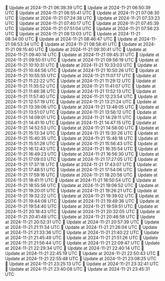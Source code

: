 🔄 Update at 2024-11-21 06:39:39 UTC
🔄 Update at 2024-11-21 06:50:39 UTC
🔄 Update at 2024-11-21 06:55:41 UTC
🔄 Update at 2024-11-21 07:08:30 UTC
🔄 Update at 2024-11-21 07:24:38 UTC
🔄 Update at 2024-11-21 07:33:23 UTC
🔄 Update at 2024-11-21 07:40:17 UTC
🔄 Update at 2024-11-21 07:45:39 UTC
🔄 Update at 2024-11-21 07:51:04 UTC
🔄 Update at 2024-11-21 07:56:23 UTC
🔄 Update at 2024-11-21 08:13:03 UTC
🔄 Update at 2024-11-21 08:34:00 UTC
🔄 Update at 2024-11-21 08:46:47 UTC
🔄 Update at 2024-11-21 08:53:34 UTC
🔄 Update at 2024-11-21 08:58:41 UTC
🔄 Update at 2024-11-21 09:15:40 UTC
🔄 Update at 2024-11-21 09:30:41 UTC
🔄 Update at 2024-11-21 09:40:14 UTC
🔄 Update at 2024-11-21 09:45:31 UTC
🔄 Update at 2024-11-21 09:50:51 UTC
🔄 Update at 2024-11-21 09:56:19 UTC
🔄 Update at 2024-11-21 10:10:31 UTC
🔄 Update at 2024-11-21 10:33:03 UTC
🔄 Update at 2024-11-21 10:44:56 UTC
🔄 Update at 2024-11-21 10:50:26 UTC
🔄 Update at 2024-11-21 10:55:55 UTC
🔄 Update at 2024-11-21 11:07:17 UTC
🔄 Update at 2024-11-21 11:22:22 UTC
🔄 Update at 2024-11-21 11:29:12 UTC
🔄 Update at 2024-11-21 11:35:52 UTC
🔄 Update at 2024-11-21 11:41:07 UTC
🔄 Update at 2024-11-21 11:46:38 UTC
🔄 Update at 2024-11-21 11:52:13 UTC
🔄 Update at 2024-11-21 11:57:40 UTC
🔄 Update at 2024-11-21 12:23:54 UTC
🔄 Update at 2024-11-21 12:57:19 UTC
🔄 Update at 2024-11-21 13:21:24 UTC
🔄 Update at 2024-11-21 13:39:06 UTC
🔄 Update at 2024-11-21 13:46:05 UTC
🔄 Update at 2024-11-21 13:51:07 UTC
🔄 Update at 2024-11-21 13:56:12 UTC
🔄 Update at 2024-11-21 14:09:01 UTC
🔄 Update at 2024-11-21 14:29:11 UTC
🔄 Update at 2024-11-21 14:41:10 UTC
🔄 Update at 2024-11-21 14:47:15 UTC
🔄 Update at 2024-11-21 14:52:53 UTC
🔄 Update at 2024-11-21 14:58:00 UTC
🔄 Update at 2024-11-21 15:13:34 UTC
🔄 Update at 2024-11-21 15:30:26 UTC
🔄 Update at 2024-11-21 15:40:35 UTC
🔄 Update at 2024-11-21 15:46:18 UTC
🔄 Update at 2024-11-21 15:51:28 UTC
🔄 Update at 2024-11-21 15:56:43 UTC
🔄 Update at 2024-11-21 16:12:43 UTC
🔄 Update at 2024-11-21 16:35:54 UTC
🔄 Update at 2024-11-21 16:49:23 UTC
🔄 Update at 2024-11-21 16:56:30 UTC
🔄 Update at 2024-11-21 17:09:03 UTC
🔄 Update at 2024-11-21 17:27:05 UTC
🔄 Update at 2024-11-21 17:37:18 UTC
🔄 Update at 2024-11-21 17:43:07 UTC
🔄 Update at 2024-11-21 17:48:51 UTC
🔄 Update at 2024-11-21 17:54:06 UTC
🔄 Update at 2024-11-21 17:59:16 UTC
🔄 Update at 2024-11-21 18:20:56 UTC
🔄 Update at 2024-11-21 18:41:11 UTC
🔄 Update at 2024-11-21 18:50:54 UTC
🔄 Update at 2024-11-21 18:55:56 UTC
🔄 Update at 2024-11-21 19:06:52 UTC
🔄 Update at 2024-11-21 19:20:01 UTC
🔄 Update at 2024-11-21 19:26:21 UTC
🔄 Update at 2024-11-21 19:32:22 UTC
🔄 Update at 2024-11-21 19:39:02 UTC
🔄 Update at 2024-11-21 19:44:08 UTC
🔄 Update at 2024-11-21 19:49:36 UTC
🔄 Update at 2024-11-21 19:54:40 UTC
🔄 Update at 2024-11-21 19:59:51 UTC
🔄 Update at 2024-11-21 20:18:43 UTC
🔄 Update at 2024-11-21 20:32:05 UTC
🔄 Update at 2024-11-21 20:41:48 UTC
🔄 Update at 2024-11-21 20:46:58 UTC
🔄 Update at 2024-11-21 20:52:31 UTC
🔄 Update at 2024-11-21 20:57:39 UTC
🔄 Update at 2024-11-21 21:11:34 UTC
🔄 Update at 2024-11-21 21:26:04 UTC
🔄 Update at 2024-11-21 21:33:36 UTC
🔄 Update at 2024-11-21 21:40:22 UTC
🔄 Update at 2024-11-21 21:45:49 UTC
🔄 Update at 2024-11-21 21:51:26 UTC
🔄 Update at 2024-11-21 21:56:44 UTC
🔄 Update at 2024-11-21 22:09:47 UTC
🔄 Update at 2024-11-21 22:29:34 UTC
🔄 Update at 2024-11-21 22:40:14 UTC
🔄 Update at 2024-11-21 22:45:19 UTC
🔄 Update at 2024-11-21 22:50:43 UTC
🔄 Update at 2024-11-21 22:55:48 UTC
🔄 Update at 2024-11-21 23:08:25 UTC
🔄 Update at 2024-11-21 23:25:13 UTC
🔄 Update at 2024-11-21 23:32:41 UTC
🔄 Update at 2024-11-21 23:40:08 UTC
🔄 Update at 2024-11-21 23:45:31 UTC
